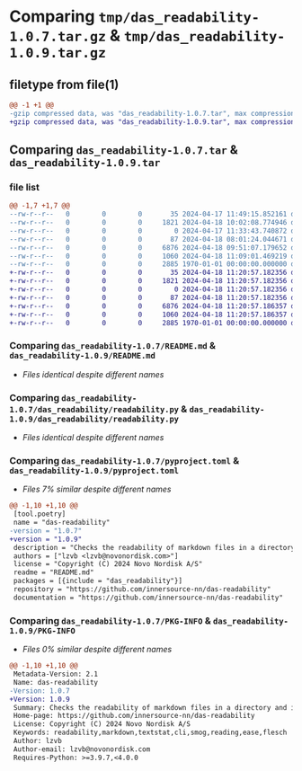 # Comparing `tmp/das_readability-1.0.7.tar.gz` & `tmp/das_readability-1.0.9.tar.gz`

## filetype from file(1)

```diff
@@ -1 +1 @@
-gzip compressed data, was "das_readability-1.0.7.tar", max compression
+gzip compressed data, was "das_readability-1.0.9.tar", max compression
```

## Comparing `das_readability-1.0.7.tar` & `das_readability-1.0.9.tar`

### file list

```diff
@@ -1,7 +1,7 @@
--rw-r--r--   0        0        0       35 2024-04-17 11:49:15.852161 das_readability-1.0.7/LICENSE
--rw-r--r--   0        0        0     1821 2024-04-18 10:02:08.774946 das_readability-1.0.7/README.md
--rw-r--r--   0        0        0        0 2024-04-17 11:33:43.740872 das_readability-1.0.7/das_readability/__init__.py
--rw-r--r--   0        0        0       87 2024-04-18 08:01:24.044671 das_readability-1.0.7/das_readability/__main__.py
--rw-r--r--   0        0        0     6876 2024-04-18 09:51:07.179652 das_readability-1.0.7/das_readability/readability.py
--rw-r--r--   0        0        0     1060 2024-04-18 11:09:01.469219 das_readability-1.0.7/pyproject.toml
--rw-r--r--   0        0        0     2885 1970-01-01 00:00:00.000000 das_readability-1.0.7/PKG-INFO
+-rw-r--r--   0        0        0       35 2024-04-18 11:20:57.182356 das_readability-1.0.9/LICENSE
+-rw-r--r--   0        0        0     1821 2024-04-18 11:20:57.182356 das_readability-1.0.9/README.md
+-rw-r--r--   0        0        0        0 2024-04-18 11:20:57.182356 das_readability-1.0.9/das_readability/__init__.py
+-rw-r--r--   0        0        0       87 2024-04-18 11:20:57.182356 das_readability-1.0.9/das_readability/__main__.py
+-rw-r--r--   0        0        0     6876 2024-04-18 11:20:57.186357 das_readability-1.0.9/das_readability/readability.py
+-rw-r--r--   0        0        0     1060 2024-04-18 11:20:57.186357 das_readability-1.0.9/pyproject.toml
+-rw-r--r--   0        0        0     2885 1970-01-01 00:00:00.000000 das_readability-1.0.9/PKG-INFO
```

### Comparing `das_readability-1.0.7/README.md` & `das_readability-1.0.9/README.md`

 * *Files identical despite different names*

### Comparing `das_readability-1.0.7/das_readability/readability.py` & `das_readability-1.0.9/das_readability/readability.py`

 * *Files identical despite different names*

### Comparing `das_readability-1.0.7/pyproject.toml` & `das_readability-1.0.9/pyproject.toml`

 * *Files 7% similar despite different names*

```diff
@@ -1,10 +1,10 @@
 [tool.poetry]
 name = "das-readability"
-version = "1.0.7"
+version = "1.0.9"
 description = "Checks the readability of markdown files in a directory and its subdirectories."
 authors = ["lzvb <lzvb@novonordisk.com>"]
 license = "Copyright (C) 2024 Novo Nordisk A/S"
 readme = "README.md"
 packages = [{include = "das_readability"}]
 repository = "https://github.com/innersource-nn/das-readability"
 documentation = "https://github.com/innersource-nn/das-readability"
```

### Comparing `das_readability-1.0.7/PKG-INFO` & `das_readability-1.0.9/PKG-INFO`

 * *Files 0% similar despite different names*

```diff
@@ -1,10 +1,10 @@
 Metadata-Version: 2.1
 Name: das-readability
-Version: 1.0.7
+Version: 1.0.9
 Summary: Checks the readability of markdown files in a directory and its subdirectories.
 Home-page: https://github.com/innersource-nn/das-readability
 License: Copyright (C) 2024 Novo Nordisk A/S
 Keywords: readability,markdown,textstat,cli,smog,reading,ease,flesch
 Author: lzvb
 Author-email: lzvb@novonordisk.com
 Requires-Python: >=3.9.7,<4.0.0
```

